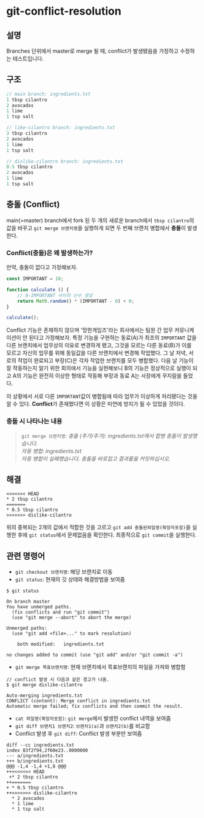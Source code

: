 # git-conflict-resolution

## 설명
Branches 단위에서 master로 merge 될 때, conflict가 발생됐음을 가정하고 수정하는 테스트입니다.

## 구조

```js
// main branch: ingredients.txt
1 tbsp cilantro
2 avocados
1 lime
1 tsp salt

// like-cilantro branch: ingredients.txt
3 tbsp cilantro
2 avocados
1 lime
1 tsp salt

// dislike-cilantro branch: ingredients.txt
0.5 tbsp cilantro
2 avocados
1 lime
1 tsp salt
```

## 충돌 (Conflict)
main(=master) branch에서 fork 된 두 개의 새로운 branch에서 `tbsp cilantro`의 값을 바꾸고 `git merge 브랜치명`을 실행하게 되면 두 번째 브랜치 병합에서 **충돌**이 발생한다.

### Conflict(충돌)은 왜 발생하는가?
만약, 충돌이 없다고 가정해보자.

```js
const IMPORTANT = 10;

function calculate () {
    // 0-IMPORTANT 사이의 난수 생성
    return Math.random() * (IMPORTANT - 0) + 0;
}

calculate();
```

Conflict 기능은 존재하지 않으며 '망한게임즈'라는 회사에서는 팀원 간 업무 커뮤니케이션이 안 된다고 가정해보자. 특정 기능을 구현하는 동료(A)가 최초의 `IMPORTANT` 값을 다른 브랜치에서 업무상의 이유로 변경하게 됐고, 그것을 모르는 다른 동료(B)가 이를 모르고 자신의 업무를 위해 동일값을 다른 브랜치에서 변경해 작업했다. 그 날 저녁, 서로의 작업이 완료되고 부장(C)은 각자 작업한 브랜치를 모두 병합했다. 다음 날 기능이 잘 작동하는지 알기 위한 회의에서 기능을 실현해보니 B의 기능은 정상적으로 실행이 되고 A의 기능은 완전히 이상한 형태로 작동해 부장과 동료 A는 사장에게 꾸지람을 들었다.

이 상황에서 서로 다른 `IMPORTANT`값이 병합됨에 따라 업무가 이상하게 처리됐다는 것을 알 수 있다. **Conflict**가 존재했다면 이 상황은 미연에 방지가 될 수 있었을 것이다.

### 충돌 시 나타나는 내용
> `git merge 브랜치명`: *충돌 (추가/추가): ingredients.txt에서 합병 충돌이 발생했습니다.<br/>자동 병합: ingredients.txt<br/>자동 병합이 실패했습니다. 충돌을 바로잡고 결과물을 커밋하십시오.*

## 해결
```console
<<<<<<< HEAD
* 2 tbsp cilantro
=======
* 0.5 tbsp cilantro
>>>>>>> dislike-cilantro
```

위의 중복되는 2개의 값에서 적합한 것을 고르고 `git add 충돌된파일명(확장자포함)`을 실행한 후에 `git status`에서 문제없음을 확인한다. 최종적으로 `git commit`을 실행한다.

## 관련 명령어
- `git checkout 브랜치명`: 해당 브랜치로 이동
- `git status`: 현재의 깃 상태와 해결방법을 보여줌

```console
$ git status

On branch master
You have unmerged paths.
  (fix conflicts and run "git commit")
  (use "git merge --abort" to abort the merge)

Unmerged paths:
  (use "git add <file>..." to mark resolution)

	both modified:   ingredients.txt

no changes added to commit (use "git add" and/or "git commit -a")
```

- `git merge 목표브랜치명`: 현재 브랜치에서 목표브랜치의 파일을 가져와 병합함

```console
// conflict 발생 시 다음과 같은 경고가 나옴.
$ git merge dislike-cilantro

Auto-merging ingredients.txt
CONFLICT (content): Merge conflict in ingredients.txt
Automatic merge failed; fix conflicts and then commit the result.
```

- `cat 파일명(확장자포함)`: `git merge`에서 발생한 conflict 내역을 보여줌
- `git diff 브랜치1 브랜치2`: `브랜치1(a)`과 `브랜치2(b)`를 비교함
- Conflict 발생 후 `git diff`: Conflict 발생 부분만 보여줌

```console
diff --cc ingredients.txt
index 83f2f94,2f60e23..0000000
--- a/ingredients.txt
+++ b/ingredients.txt
@@@ -1,4 -1,4 +1,8 @@@
++<<<<<<< HEAD
 +* 2 tbsp cilantro
++=======
+ * 0.5 tbsp cilantro
++>>>>>>> dislike-cilantro
  * 2 avocados
  * 1 lime
  * 1 tsp salt
```